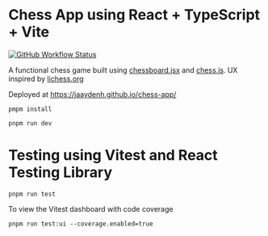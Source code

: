 # Chess App using React + TypeScript + Vite

[![GitHub Workflow Status](https://img.shields.io/github/actions/workflow/status/jaaydenh/chess-app/main.yml)](https://github.com/jaaydenh/chess-app/actions)

A functional chess game built using [chessboard.jsx](https://github.com/willb335/chessboardjsx) and [chess.js](https://github.com/jhlywa/chess.js/). UX inspired by [lichess.org](https://lichess.org/)

Deployed at https://jaaydenh.github.io/chess-app/

```
pmpm install
```

```
pnpm run dev
```

# Testing using Vitest and React Testing Library

```
pnpm run test
```

To view the Vitest dashboard with code coverage

```
pnpm run test:ui --coverage.enabled=true
```
